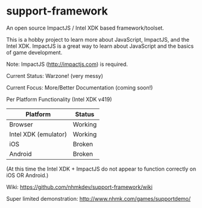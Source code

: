 support-framework
=================

An open source ImpactJS / Intel XDK based framework/toolset.

This is a hobby project to learn more about JavaScript, ImpactJS, and the Intel XDK. ImpactJS is a great way to learn about JavaScript and the basics of game development.

Note: ImpactJS (http://impactjs.com) is required.

Current Status: Warzone! (very messy)

Current Focus: More/Better Documentation (coming soon!)

Per Platform Functionality (Intel XDK v419)

| Platform | Status |
| -------- | ------ |
| Browser | Working |
| Intel XDK (emulator) | Working |
| iOS | Broken |
| Android | Broken |

(At this time the Intel XDK + ImpactJS do not appear to function correctly on iOS OR Android.)

Wiki: https://github.com/nhmkdev/support-framework/wiki

Super limited demonstration: http://www.nhmk.com/games/supportdemo/
